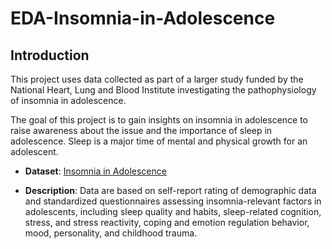 # EDA-Insomnia-in-Adolescence

## Introduction

This project uses data collected as part of a larger study funded by the National Heart, Lung and Blood Institute investigating the pathophysiology of insomnia in adolescence.

The goal of this project is to gain insights on insomnia in adolescence to raise awareness about the issue and the importance of sleep in adolescence.
Sleep is a major time of mental and physical growth for an adolescent.

* <b>Dataset</b>: <a href="https://figshare.com/articles/dataset/Insomnia_in_adolescence/19214676?file=34138404">Insomnia in Adolescence</a> 

* <b>Description</b>: Data are based on self-report rating of demographic data and standardized questionnaires assessing insomnia-relevant factors in adolescents, including sleep quality and habits, sleep-related cognition, stress, and stress reactivity, coping and emotion regulation behavior, mood, personality, and childhood trauma.

